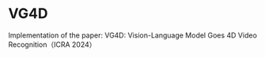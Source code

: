 # VG4D
Implementation of the paper: VG4D: Vision-Language Model Goes 4D Video Recognition（ICRA 2024）
